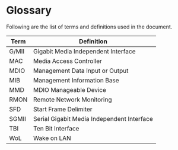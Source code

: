 # Glossary

Following are the list of terms and definitions used in the document.

|Term|Definition|
|----|----------|
|G/MII|Gigabit Media Independent Interface|
|MAC|Media Access Controller|
|MDIO|Management Data Input or Output|
|MIB|Management Information Base|
|MMD|MDIO Manageable Device|
|RMON|Remote Network Monitoring|
|SFD|Start Frame Delimiter|
|SGMII|Serial Gigabit Media Independent Interface|
|TBI|Ten Bit Interface|
|WoL|Wake on LAN|

